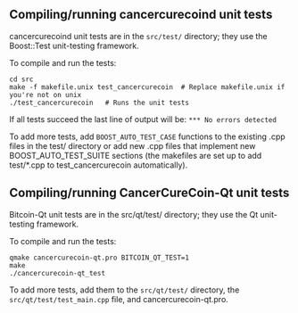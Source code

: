 Compiling/running cancercurecoind unit tests
------------------------------------

cancercurecoind unit tests are in the `src/test/` directory; they
use the Boost::Test unit-testing framework.

To compile and run the tests:

	cd src
	make -f makefile.unix test_cancercurecoin  # Replace makefile.unix if you're not on unix
	./test_cancercurecoin   # Runs the unit tests

If all tests succeed the last line of output will be:
`*** No errors detected`

To add more tests, add `BOOST_AUTO_TEST_CASE` functions to the existing
.cpp files in the test/ directory or add new .cpp files that
implement new BOOST_AUTO_TEST_SUITE sections (the makefiles are
set up to add test/*.cpp to test_cancercurecoin automatically).


Compiling/running CancerCureCoin-Qt unit tests
---------------------------------------

Bitcoin-Qt unit tests are in the src/qt/test/ directory; they
use the Qt unit-testing framework.

To compile and run the tests:

	qmake cancercurecoin-qt.pro BITCOIN_QT_TEST=1
	make
	./cancercurecoin-qt_test

To add more tests, add them to the `src/qt/test/` directory,
the `src/qt/test/test_main.cpp` file, and cancercurecoin-qt.pro.
